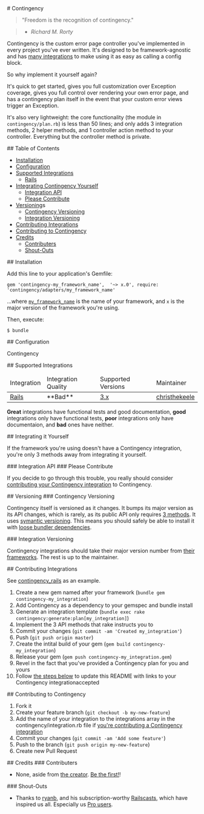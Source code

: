 <a name='contingency'>
# Contingency
</a>

> "Freedom is the recognition of contingency."

>   * *Richard M. Rorty*

Contingency is the custom error page controller you've implemented in every project you've ever written. It's designed to be framework-agnostic and has [many integrations](#supported-integrations) to make using it as easy as calling a config block.

So why implement it yourself again?

It's quick to get started, gives you full customization over Exception coverage, gives you full control over rendering your own error page, and has a contingency plan itself in the event that your custom error views trigger an Exception.

It's also very lightweight: the core functionality (the module in `contingency/plan.rb`) is less than 50 lines; and only adds 3 integration methods, 2 helper methods, and 1 controller action method to your controller. Everything but the controller method is private.

<a name='table-of-contents'>
## Table of Contents
</a>

* [Installation](#installation)
* [Configuration](#configuration)
* [Supported Integrations](#supported-integrations)
    * [Rails](#rails-integration)
* [Integrating Contingency Yourself](#integrating-contingency-yourself)
    * [Integration API](#three-integration-methods)
    * [Please Contribute](#please-contribute)
* [Versioning](#versioning)s
    * [Contingency Versioning](#contingency-versioning)
    * [Integration Versioning](#contingency-integration-versioning)
* [Contributing Integrations](#contributing-integrations)
* [Contributing to Contingency](#contributing-to-contingency)
* [Credits](#credits)
    * [Contributers](#contributers)
    * [Shout-Outs](#shout-outs)

<a name='installation'>
## Installation
</a>

Add this line to your application's Gemfile:

    gem 'contingency-my_framework_name',  '~> x.0', require: 'contingency/adapters/my_framework_name'

...where [`my_framework_name`](#supported-integrations) is the name of your framework, and `x` is the major version of the framework you're using.

Then, execute:

    $ bundle

<a name='configuration'>
## Configuration
</a>

Contingency

<a name='supported-integrations'>
## Supported Integrations
</a>

<table>
  <thead>
    <tr>
      <td>Integration</td>
      <td>Integration Quality</td>
      <td>Supported Versions</td>
      <td>Maintainer</td>
    </tr>
  </thead>
  <tbody>
    <tr>
      <td>
        <a href='https://www.github.com/christhekeele/contingency_rails'>Rails</a>
      </td>
      <td>
        **Bad**
      </td>
      <td>
        <a href='https://rubygems.org/gems/contingency_rails'>3.x</a>
      </td>
      <td>
        <a href='https://www.github.com/christhekeele/contingency_rails/issues'>christhekeele</a>
      </td>
    </tr>
  </tbody>
</table>

**Great** integrations have functional tests and good documentation, **good** integrations only have functional tests, **poor** integrations only have documentaion, and **bad** ones have neither.

<a name='integrating-contingency-yourself'>
## Integrating it Yourself
</a>

If the framework you're using doesn't have a Contingency integration, you're only 3 methods away from integrating it yourself.

<a name='three-integration-methods'>
### Integration API
</a>

<a name='please-contribute'>
### Please Contribute
</a>

If you decide to go through this trouble, you really should consider [contributing your Contingency integration](#contributing-integrations) to Contingency.</a>

<a name='versioning'>
## Versioning
</a>

<a name='contingency-versioning'>
### Contingency Versioning
</a>

Contingency itself is versioned as it changes. It bumps its major version as its API changes, which is rarely, as its public API only requires [3 methods](#three-integration-methods). It uses [symantic versioning](http://http://semver.org/). This means you should safely be able to install it with [loose bundler dependencies](#installation).

<a name='contingency-integration-versioning'>
### Integration Versioning
</a>

Contingency integrations should take their major version number from [their frameworks](#supported-integrations). The rest is up to the maintainer.

<a name='contributing-integrations'>
## Contributing Integrations
</a>

See [contingency_rails](https://www.github.com/christhekeele/contingency_rails) as an example.

1. Create a new gem named after your framework (`bundle gem contingency-my_integration`)
1. Add Contingency as a dependency to your gemspec and bundle install
1. Generate an integration template (`bundle exec rake contingency:generate:plan[my_integration]`)
1. Implement the 3 API methods that rake instructs you to
1. Commit your changes (`git commit -am 'Created my_integration'`)
1. Push (`git push origin master`)
1. Create the intital build of your gem (`gem build contingency-my_integration`)
1. Release your gem (`gem push contingency-my_integration.gem`)
1. Revel in the fact that you've provided a Contingency plan for you and yours
1. Follow [the steps below](#contributing-to-contingency) to update this README with links to your Contingency integrationaccepted


<a name='contributing-to-contingency'>
## Contributing to Contingency
</a>

1. Fork it
1. Create your feature branch (`git checkout -b my-new-feature`)
1. Add the name of your integration to the integrations array in the contingency/integration.rb file if [you're contributing a Contingency integration](#contributing-integrations)
1. Commit your changes (`git commit -am 'Add some feature'`)
1. Push to the branch (`git push origin my-new-feature`)
1. Create new Pull Request

<a name='credits'>
## Credits
</a>

<a name='contributers'>
### Contributers
</a>

* None, aside from [the creator](https://www.github.com/christhekeele). [Be the first!](#contributing-to-contingency)!

<a name='shout-outs'>
### Shout-Outs
</a>

* Thanks to [ryanb](https://github.com/ryanb), and his subscription-worthy [Railscasts](http://railscasts.com/), which have inspired us all. Especially us [Pro users](http://railscasts.com/pro).
